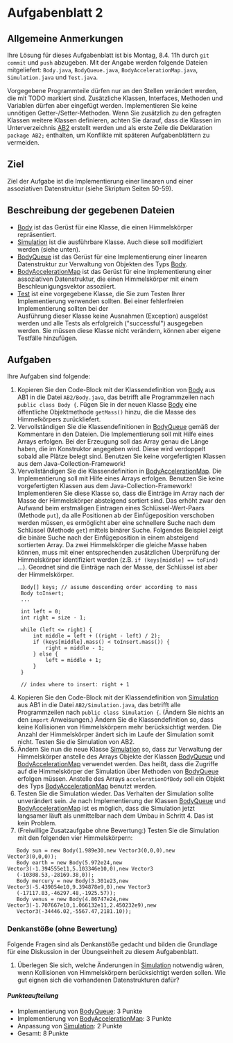  # Aufgabenblatt 2

## Allgemeine Anmerkungen

Ihre Lösung für dieses Aufgabenblatt ist bis Montag, 8.4. 11h durch `git commit` und `push`
abzugeben. Mit der Angabe werden folgende Dateien mitgeliefert: `Body.java`, `BodyQueue.java`, 
`BodyAccelerationMap.java`, `Simulation.java` und `Test.java`.

Vorgegebene Programmteile dürfen nur an den Stellen verändert werden, die mit TODO markiert sind.
Zusätzliche Klassen, Interfaces, Methoden und Variablen dürfen aber eingefügt werden.
Implementieren Sie keine unnötigen Getter-/Setter-Methoden. Wenn Sie zusätzlich zu den gefragten
Klassen weitere Klassen definieren, achten Sie darauf, dass die Klassen im
Unterverzeichnis [AB2](../src/AB2) erstellt werden und als erste Zeile die Deklaration
`package AB2;` enthalten, um Konflikte mit späteren Aufgabenblättern zu vermeiden.

## Ziel

Ziel der Aufgabe ist die Implementierung einer linearen und einer assoziativen Datenstruktur (siehe
Skriptum Seiten 50-59).

## Beschreibung der gegebenen Dateien

- [Body](../src/AB2/Body.java) ist das Gerüst für eine Klasse, die einen Himmelskörper
  repräsentiert.
- [Simulation](../src/AB2/Simulation.java) ist die ausführbare Klasse. Auch diese soll
  modifiziert werden (siehe unten).
- [BodyQueue](../src/AB2/BodyQueue.java) ist das Gerüst für eine Implementierung einer linearen
  Datenstruktur zur Verwaltung von Objekten des Typs [Body](../src/AB1/Body.java).
- [BodyAccelerationMap](../src/AB2/BodyAccelerationMap.java) ist das Gerüst für eine Implementierung
  einer assoziativen Datenstruktur, die einen Himmelskörper mit einem Beschleunigungsvektor 
  assoziiert.
- [Test](../src/AB1/Test.java) ist eine vorgegebene Klasse, die Sie zum Testen Ihrer
  Implementierung verwenden sollten. Bei einer fehlerfreien Implementierung sollten bei der  
  Ausführung dieser Klasse keine Ausnahmen (Exception) ausgelöst werden und alle Tests als 
  erfolgreich ("successful") ausgegeben werden. Sie müssen diese Klasse nicht verändern, können 
  aber eigene Testfälle hinzufügen.

## Aufgaben

Ihre Aufgaben sind folgende:

1. Kopieren Sie den Code-Block mit der Klassendefinition von
   [Body](../src/AB1/Body.java) aus AB1 in die Datei `AB2/Body.java`, das
   betrifft alle Programmzeilen nach `public class Body {`. Fügen Sie in der neuen Klasse 
   [Body](../src/AB2/Body.java) eine öffentliche Objektmethode `getMass()` hinzu, die die Masse des 
   Himmelkörpers zurückliefert.
2. Vervollständigen Sie die Klassendefinitionen in [BodyQueue](../src/AB2/BodyQueue.java) gemäß der 
   Kommentare in den Dateien. Die Implementierung soll mit Hilfe eines Arrays erfolgen. Bei der 
   Erzeugung soll das Array genau die Länge haben, die im Konstruktor angegeben wird. Diese wird 
   verdoppelt sobald alle Plätze belegt sind. Benutzen Sie keine vorgefertigten Klassen aus dem 
   Java-Collection-Framework!
3. Vervollständigen Sie die Klassendefinition in 
   [BodyAccelerationMap](../src/AB2/BodyAccelerationMap.java). Die Implementierung soll mit
   Hilfe eines Arrays erfolgen. Benutzen Sie keine vorgefertigten Klassen aus dem
   Java-Collection-Framework! Implementieren Sie diese Klasse so, dass die Einträge im Array nach
   der Masse der Himmelskörper absteigend sortiert sind. Das erhöht zwar den Aufwand beim
   erstmaligen Eintragen eines Schlüssel-Wert-Paars (Methode `put`), da alle Positionen ab der
   Einfügeposition verschoben werden müssen, es ermöglicht aber eine schnellere Suche nach dem
   Schlüssel (Methode `get`) mittels binärer Suche. Folgendes Beispiel zeigt die binäre Suche nach
   der Einfügeposition in einem absteigend sortierten Array. Da zwei Himmelskörper die gleiche 
   Masse haben können, muss mit einer entsprechenden zusätzlichen Überprüfung der Himmelskörper 
   identifiziert werden (z.B. `if (keys[middle] == toFind)` ...). Geordnet sind die Einträge nach 
   der Masse, der Schlüssel ist aber der Himmelskörper.
    ```
     Body[] keys; // assume descending order according to mass
     Body toInsert;
     ...
     
     int left = 0;
     int right = size - 1;
     
     while (left <= right) {
         int middle = left + ((right - left) / 2);
         if (keys[middle].mass() < toInsert.mass()) {
             right = middle - 1;
         } else {
             left = middle + 1;
         }
     }
     
     // index where to insert: right + 1
   ```
4. Kopieren Sie den Code-Block mit der Klassendefinition von 
   [Simulation](../src/AB1/Simulation.java) aus AB1 in die Datei `AB2/Simulation.java`, das 
   betrifft alle Programmzeilen nach `public class Simulation {`. (Ändern Sie nichts an den `import`
   Anweisungen.) Ändern Sie die Klassendefinition so, dass keine Kollisionen von Himmelskörpern 
   mehr berücksichtigt werden. Die Anzahl der Himmelskörper ändert sich im Laufe der Simulation 
   somit nicht. Testen Sie die Simulation von AB2.
5. Ändern Sie nun die neue Klasse [Simulation](../src/AB2/Simulation.java) so, dass zur Verwaltung 
   der Himmelskörper anstelle des Arrays Objekte der Klassen [BodyQueue](../src/AB2/BodyQueue.java)
   und [BodyAccelerationMap](../src/AB2/BodyAccelerationMap.java) verwendet werden. Das heißt, 
   dass die Zugriffe auf die Himmelskörper der Simulation über Methoden von 
   [BodyQueue](../src/AB2/BodyQueue.java) erfolgen müssen. Anstelle des Arrays `accelerationOfBody` 
   soll ein Objekt des Typs [BodyAccelerationMap](../src/AB2/BodyAccelerationMap.java) benutzt 
   werden.
6. Testen Sie die Simulation wieder. Das Verhalten der Simulation sollte unverändert sein. Je nach
   Implementierung der Klassen [BodyQueue](../src/AB2/BodyQueue.java) und 
   [BodyAccelerationMap](../src/AB2/BodyAccelerationMap.java) ist es möglich, dass die Simulation
   jetzt langsamer läuft als unmittelbar nach dem Umbau in Schritt 4. Das ist kein Problem.
7. (Freiwillige Zusatzaufgabe ohne Bewertung:) Testen Sie die Simulation mit den folgenden vier
   Himmelskörpern:

```
   Body sun = new Body(1.989e30,new Vector3(0,0,0),new Vector3(0,0,0));
   Body earth = new Body(5.972e24,new Vector3(-1.394555e11,5.103346e10,0),new Vector3
   (-10308.53,-28169.38,0));
   Body mercury = new Body(3.301e23,new Vector3(-5.439054e10,9.394878e9,0),new Vector3
   (-17117.83,-46297.48,-1925.57));
   Body venus = new Body(4.86747e24,new Vector3(-1.707667e10,1.066132e11,2.450232e9),new 
   Vector3(-34446.02,-5567.47,2181.10));
```

### Denkanstöße (ohne Bewertung)

Folgende Fragen sind als Denkanstöße gedacht und bilden die Grundlage für eine Diskussion in der
Übungseinheit zu diesem Aufgabenblatt.

1. Überlegen Sie sich, welche Änderungen in [Simulation](../src/AB2/Simulation.java) notwendig
   wären, wenn Kollisionen von Himmelskörpern berücksichtigt werden sollen. Wie gut 
   eignen sich die vorhandenen Datenstrukturen dafür?

#### _Punkteaufteilung_

- Implementierung von [BodyQueue](../src/AB2/BodyQueue.java): 3 Punkte
- Implementierung von [BodyAccelerationMap](../src/AB2/BodyAccelerationMap.java): 3 Punkte
- Anpassung von [Simulation](../src/AB2/Simulation.java): 2 Punkte
- Gesamt: 8 Punkte 


